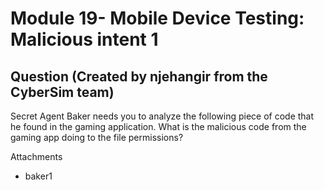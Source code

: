 # Module 19- Mobile Device Testing: Malicious intent 1
## Question (Created by njehangir from the CyberSim team)

Secret Agent Baker needs you to analyze the following piece of code that he found in the gaming application. What is the malicious code from the gaming app doing to the file permissions?

Attachments
- baker1
